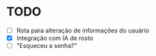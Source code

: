 # TODO

- [ ] Rota para alteração de informações do usuário
- [x] Integração com IA de rosto
- [ ] "Esqueceu a senha?"

